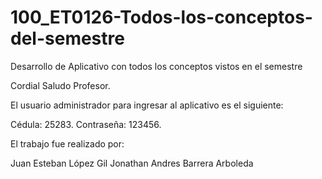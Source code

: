 # 100_ET0126-Todos-los-conceptos-del-semestre
Desarrollo de Aplicativo con todos los conceptos vistos en el semestre

Cordial Saludo Profesor.

El usuario administrador para ingresar al aplicativo es el siguiente:

Cédula: 25283.
Contraseña: 123456.

El trabajo fue realizado por:

Juan Esteban López Gil
Jonathan Andres Barrera Arboleda
